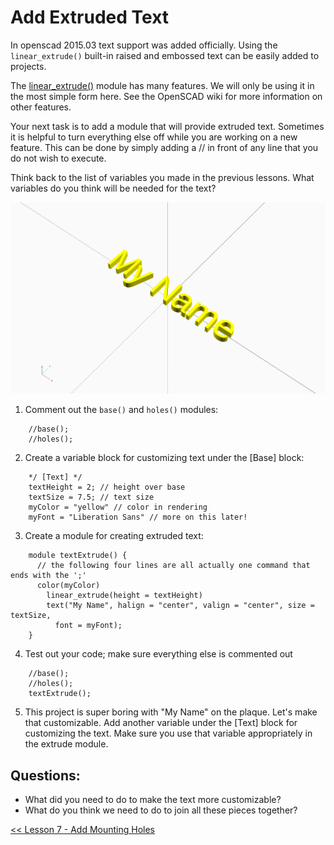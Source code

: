 # Add Extruded Text
In openscad 2015.03 text support was added officially. Using the `linear_extrude()` built-in raised and embossed text can be easily added to projects.

The [linear_extrude()](https://en.wikibooks.org/wiki/OpenSCAD_User_Manual/The_OpenSCAD_Language#Linear_Extrude) module has many features. We will only be using it in the most simple form here. See the OpenSCAD wiki for more information on other features.

Your next task is to add a module that will provide extruded text. Sometimes it is helpful to turn everything else off while you are working on a new feature. This can be done by simply adding a // in front of any line that you do not wish to execute.

Think back to the list of variables you made in the previous lessons. What variables do you think will be needed for the text?

![Extruded Text](./Lessons/Lesson_8_-_img_8.0.png)

  1. Comment out the `base()` and `holes()` modules:
```
    //base();
    //holes();
```
  2. Create a variable block for customizing text under the [Base] block:
```
    */ [Text] */
    textHeight = 2; // height over base
    textSize = 7.5; // text size
    myColor = "yellow" // color in rendering
    myFont = "Liberation Sans" // more on this later!
```
  3. Create a module for creating extruded text:
```
    module textExtrude() {
      // the following four lines are all actually one command that ends with the ';'
      color(myColor)
        linear_extrude(height = textHeight)
        text("My Name", halign = "center", valign = "center", size = textSize,
          font = myFont);
    }
```
  4. Test out your code; make sure everything else is commented out
```
    //base();
    //holes();
    textExtrude();
```
  5. This project is super boring with "My Name" on the plaque. Let's make that customizable. Add another variable under the [Text] block for customizing the text. Make sure you use that variable appropriately in the extrude module.

## Questions:
* What did you need to do to make the text more customizable?
* What do you think we need to do to join all these pieces together?

[<< Lesson 7 - Add Mounting Holes](./Lesson7_Mounting_Holes.md)
